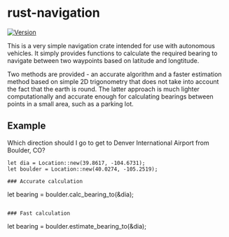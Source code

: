 # rust-navigation

[![Version](https://img.shields.io/crates/v/navigation.svg)](https://crates.io/crates/navigation)

This is a very simple navigation crate intended for use with autonomous vehicles. It simply provides functions to calculate the required bearing to navigate between two waypoints based on latitude and longtitude.

Two methods are provided - an accurate algorithm and a faster estimation method based on simple 2D trigonometry that does not take into account the fact that the earth is round. The latter approach is much lighter computationally and accurate enough for calculating bearings between points in a small area, such as a parking lot.

## Example

Which direction should I go to get to Denver International Airport from Boulder, CO?

```
let dia = Location::new(39.8617, -104.6731);
let boulder = Location::new(40.0274, -105.2519);

### Accurate calculation

```
let bearing = boulder.calc_bearing_to(&dia);
```

### Fast calculation

```
let bearing = boulder.estimate_bearing_to(&dia);
```
